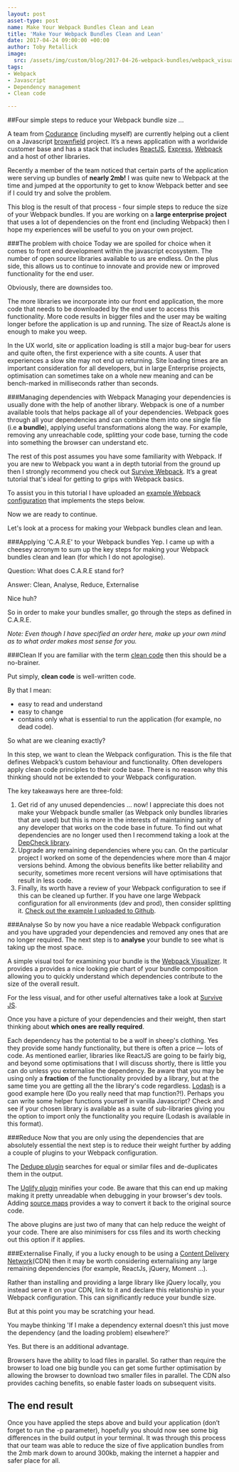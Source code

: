 ```yaml
---
layout: post
asset-type: post
name: Make Your Webpack Bundles Clean and Lean
title: 'Make Your Webpack Bundles Clean and Lean'
date: 2017-04-24 09:00:00 +00:00
author: Toby Retallick
image:
  src: /assets/img/custom/blog/2017-04-26-webpack-bundles/webpack_visualiser.png
tags:
- Webpack
- Javascript
- Dependency management
- Clean code

---
```


##Four simple steps to reduce your Webpack bundle size ... 


A team from [Codurance](http://www.codurance.com) (including myself) are currently helping out a client on a Javascript [brownfield](https://en.wikipedia.org/wiki/Brownfield_(software_development)) project. It’s a news application with a worldwide customer base and has a stack that includes [ReactJS](https://facebook.github.io/react/), [Express](https://expressjs.com/), [Webpack](https://Webpack.github.io/) and a host of other libraries. 

Recently a member of the team noticed that certain parts of the application were serving up bundles of **nearly 2mb!** I was quite new to Webpack at the time and jumped at the opportunity to get to know Webpack better and see if I could try and solve the problem. 

This blog is the result of that process - four simple steps to reduce the size of your Webpack bundles. If you are working on a **large enterprise project** that uses a lot of dependencies on the front end (including Webpack) then I hope my experiences will be useful to you on your own project. 

###The problem with choice
Today we are spoiled for choice when it comes to front end development within the javascript ecosystem. The number of open source libraries available to us are endless. On the plus side, this allows us to continue to innovate and provide new or improved functionality for the end user. 

Obviously, there are downsides too. 

The more libraries we incorporate into our front end application, the more code that needs to be downloaded by the end user to access this functionality. More code results in bigger files and the user may be waiting longer before the application is up and running. The size of ReactJs alone is enough to make you weep. 

In the UX world, site or application loading is still a major bug-bear for users and quite often, the first experience with a site counts. A user that experiences a slow site may not end up returning. Site loading times are an important consideration for all developers, but in large Enterprise projects, optimisation can sometimes take on a whole new meaning and can be bench-marked in milliseconds rather than seconds.

###Managing dependencies with Webpack
Managing your dependencies is usually done with the help of another library. Webpack is one of a number available tools that helps package all of your dependencies. Webpack goes through all your dependencies and can combine them into one single file (i.e **a bundle**), applying useful transformations along the way. For example, removing any unreachable code, splitting your code base, turning the code into something the browser can understand etc. 

The rest of this post assumes you have some familiarity with Webpack. If you are new to Webpack you want a in depth tutorial from the ground up then I strongly recommend you check out [Survive Webpack](https://survivejs.com/webpack/preface/). It’s a great tutorial that's ideal for getting to grips with Webpack basics.

To assist you in this tutorial I have uploaded an [example Webpack configuration](https://github.com/TobyRet/webpack-example) that implements the steps below.

Now we are ready to continue. 

Let's look at a process for making your Webpack bundles clean and lean.

###Applying 'C.A.R.E' to your Webpack bundles
Yep. I came up with a cheesey acronym to sum up the key steps for making your Webpack bundles clean and lean (for which I do not apologise).

Question: What does C.A.R.E stand for? 

Answer: Clean, Analyse, Reduce, Externalise

Nice huh?

So in order to make your bundles smaller, go through the steps as defined in C.A.R.E. 

*Note: Even though I have specified an order here, make up your own mind as to what order makes most sense for you.*
 
###Clean
If you are familiar with the term [clean code](https://dzone.com/articles/what-clean-code-%E2%80%93-quotes) then this should be a no-brainer. 

Put simply, <strong>clean code</strong> is well-written code. 

By that I mean: 
- easy to read and understand
- easy to change
- contains only what is essential to run the application (for example, no dead code).

So what are we cleaning exactly? 

In this step, we want to clean the Webpack configuration. This is the file that defines Webpack’s custom behaviour and functionality. Often developers apply clean code principles to their code base. There is no reason why this thinking should not be extended to your Webpack configuration. 
 
The key takeaways here are three-fold:
 
1. Get rid of any unused dependencies … now! I appreciate this does not make your Webpack bundle smaller (as Webpack only bundles libraries that are used) but this is more in the interests of maintaining sanity of any developer that works on the code base in future. To find out what dependencies are no longer used then I recommend taking a look at the [DepCheck library](https://github.com/depcheck/depcheck).
2. Upgrade any remaining dependencies where you can. On the particular project I worked on some of the dependencies where more than 4 major versions behind. Among the obvious benefits like better reliability and security, sometimes more recent versions will have optimisations that result in less code.
3. Finally, its worth have a review of your Webpack configuration to see if this can be cleaned up further. If you have one large Webpack configuration for all environments (dev and prod), then consider splitting it. [Check out the example I uploaded to Github](https://github.com/TobyRet/webpack-example). 
   
###Analyse
So by now you have a nice readable Webpack configuration and you have upgraded your dependencies and removed any ones that are no longer required. The next step is to <strong>analyse</strong> your bundle to see what is taking up the most space.
 
A simple visual tool for examining your bundle is the [Webpack Visualizer](https://chrisbateman.github.io/webpack-visualizer/). It provides a provides a nice looking pie chart of your bundle composition allowing you to quickly understand which dependencies contribute to the size of the overall result. 

For the less visual, and for other useful alternatives take a look at [Survive JS](https://survivejs.com/webpack/optimizing/analyzing-build-statistics).

Once you have a picture of your dependencies and their weight, then start thinking about **which ones are really required**.
 
Each dependency has the potential to be a wolf in sheep's clothing. Yes they provide some handy functionality, but there is often a price — lots of code. As mentioned earlier, libraries like ReactJS are going to be fairly big, and beyond some optimisations that I will discuss shortly, there is little you can do unless you externalise the dependency. Be aware that you may be using only a **fraction** of the functionality provided by a library, but at the same time you are getting all the the library's code regardless. [Lodash](https://lodash.com/) is a good example here (Do you really need that map function?!). Perhaps you can write some helper functions yourself in vanilla Javascript? Check and see if your chosen library is available as a suite of sub-libraries giving you the option to import only the functionality you require (Lodash is available in this format). 

###Reduce
Now that you are only using the dependencies that are absolutely essential the next step is to reduce their weight further by adding a couple of plugins to your Webpack configuration.
        
The [Dedupe plugin](http://webpack.github.io/docs/list-of-plugins.html#dedupeplugin) searches for equal or similar files and de-duplicates them in the output.

The [Uglify plugin](http://webpack.github.io/docs/list-of-plugins.html#uglifyplugin) minifies your code. Be aware that this can end up making making it pretty unreadable when debugging in your browser's dev tools. Adding [source maps](http://webpack.github.io/docs/build-performance.html#sourcemaps) provides a way to convert it back to the original source code.


The above plugins are just two of many that can help reduce the weight of your code. There are also minimisers for css files and its worth checking out this option if it applies.

###Externalise
Finally, if you a lucky enough to be using a [Content Delivery Network](https://en.wikipedia.org/wiki/Content_delivery_network)(CDN) then it may be worth considering externalising any large remaining dependencies (for example, ReactJs, jQuery, Moment ...).

Rather than installing and providing a large library like jQuery locally, you instead serve it on your CDN, link to it and declare this relationship in your Webpack configuration. This can significantly reduce your bundle size.

But at this point you may be scratching your head.

You maybe thinking 'If I make a dependency external doesn’t this just move the dependency (and the loading problem) elsewhere?'

Yes. But there is an additional advantage.

Browsers have the ability to load files in parallel. So rather than require the browser to load one big bundle you can get some further optimisation by allowing the browser to download two smaller files in parallel.  The CDN also provides caching benefits, so enable faster loads on subsequent visits.

## The end result
Once you have applied the steps above and build your application (don’t forget to run the -p parameter), hopefully you should now see some big differences in the build output in your terminal. It was through this process that our team was able to reduce the size of five application bundles from the 2mb mark down to around 300kb, making the internet a happier and safer place for all.

